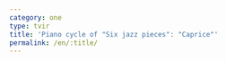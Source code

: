 ```yaml
---
category: one
type: tvir
title: 'Piano cycle of "Six jazz pieces": "Caprice"'
permalink: /en/:title/
---
```


